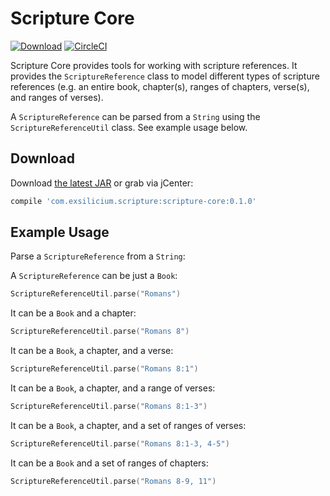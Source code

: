 # Scripture Core

[![Download](https://api.bintray.com/packages/ex-silicium/scripture/scripture-core/images/download.svg)][1]
[![CircleCI](https://circleci.com/gh/Ex-Silicium/scripture-core.svg?style=svg)](https://circleci.com/gh/Ex-Silicium/scripture-core)

Scripture Core provides tools for working with scripture references. It provides the `ScriptureReference` class to model different types of scripture references (e.g. an entire book, chapter(s), ranges of chapters, verse(s), and ranges of verses).

A `ScriptureReference` can be parsed from a `String` using the `ScriptureReferenceUtil` class. See example usage below.

## Download

Download [the latest JAR][1] or grab via jCenter:
```groovy
compile 'com.exsilicium.scripture:scripture-core:0.1.0'
```

## Example Usage

Parse a `ScriptureReference` from a `String`:

A `ScriptureReference` can be just a `Book`:
```kotlin
ScriptureReferenceUtil.parse("Romans")
```

It can be a `Book` and a chapter:
```kotlin
ScriptureReferenceUtil.parse("Romans 8")
```

It can be a `Book`, a chapter, and a verse:
```kotlin
ScriptureReferenceUtil.parse("Romans 8:1")
```

It can be a `Book`, a chapter, and a range of verses:
```kotlin
ScriptureReferenceUtil.parse("Romans 8:1-3")
```

It can be a `Book`, a chapter, and a set of ranges of verses:
```kotlin
ScriptureReferenceUtil.parse("Romans 8:1-3, 4-5")
```

It can be a `Book` and a set of ranges of chapters:
```kotlin
ScriptureReferenceUtil.parse("Romans 8-9, 11")
```

[1]: https://bintray.com/ex-silicium/scripture/scripture-core/_latestVersion
